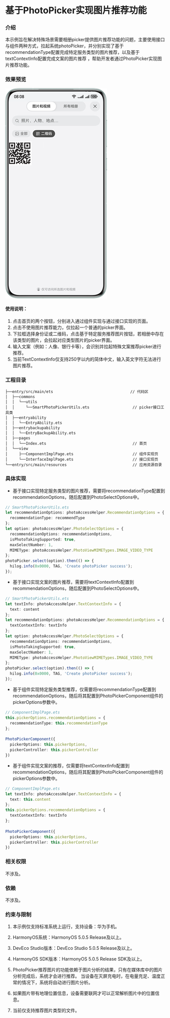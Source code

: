 # 基于PhotoPicker实现图片推荐功能

### 介绍

本示例旨在解决特殊场景需要相册picker提供图片推荐功能的问题，主要使用接口与组件两种方式，拉起系统photoPicker，并分别实现了基于recommendationType配置完成特定服务类型的图片推荐，以及基于textContextInfo配置完成文案的图片推荐 ，帮助开发者通过PhotoPicker实现图片推荐功能。

### 效果预览
![](screenshots/Devices/smartPhotoPicker.png)

#### 使用说明：

1. 点击首页的两个按钮，分别进入通过组件实现与通过接口实现的页面。
2. 点击不使用图片推荐能力，仅拉起一个普通的picker界面。
3. 下拉框选择身份证或二维码，点击基于特定服务推荐图片按钮，若相册中存在该类型的图片，会拉起对应类型图片的picker界面。
4. 输入文案（例如：人像、银行卡等），会识别并拉起特殊文案推荐picker进行推荐。
5. 当前TextContextInfo仅支持250字以内的简体中文，输入英文字符无法进行图片推荐。

### 工程目录
```
├──entry/src/main/ets                                  // 代码区
│  ├──commons                                  
│  │  └──utils          
│  │     └──SmartPhotoPickerUtils.ets                   // picker接口工具类
│  ├──entryability  
│  │  └──EntryAbility.ets 
│  ├──entrybackupability  
│  │  └──EntryBackupAbility.ets
│  ├──pages                                
│  │  └──Index.ets                                      // 首页
│  └──view  
│     ├──ComponentImplPage.ets                          // 组件实现页
│     └──InterfaceImplPage.ets                          // 接口实现页    
└──entry/src/main/resources                             // 应用资源目录

```

### 具体实现
* 基于接口实现特定服务类型的图片推荐，需要将recommendationType配置到recommendationOptions，随后配置到PhotoSelectOptions中。
```typescript
// SmartPhotoPickerUtils.ets
let recommendationOptions: photoAccessHelper.RecommendationOptions = {
  recommendationType: recommendType
};
let option: photoAccessHelper.PhotoSelectOptions = {
  recommendationOptions: recommendationOptions,
  isPhotoTakingSupported: true,
  maxSelectNumber: 1,
  MIMEType: photoAccessHelper.PhotoViewMIMETypes.IMAGE_VIDEO_TYPE
};
photoPicker.select(option).then(() => {
  hilog.info(0x0000, TAG, 'Create photoPicker success');
});
```
* 基于接口实现文案的图片推荐，需要将textContextInfo配置到recommendationOptions，随后配置到PhotoSelectOptions中。
```typescript
// SmartPhotoPickerUtils.ets
let textInfo: photoAccessHelper.TextContextInfo = {
  text: content
};
let recommendationOptions: photoAccessHelper.RecommendationOptions = {
  textContextInfo: textInfo
};
let option: photoAccessHelper.PhotoSelectOptions = {
  recommendationOptions: recommendationOptions,
  isPhotoTakingSupported: true,
  maxSelectNumber: 1,
  MIMEType: photoAccessHelper.PhotoViewMIMETypes.IMAGE_VIDEO_TYPE
};
photoPicker.select(option).then(() => {
  hilog.info(0x0000, TAG, 'Create photoPicker success');
});
```
* 基于组件实现特定服务类型推荐，仅需要将recommendationType配置到recommendationOptions，随后将其配置到PhotoPickerComponent组件的pickerOptions参数中。
```typescript
// ComponentImplPage.ets
this.pickerOptions.recommendationOptions = {
  recommendationType: this.recommendationType
};

PhotoPickerComponent({
  pickerOptions: this.pickerOptions,
  pickerController: this.pickerController
})
```
* 基于组件实现文案的推荐，仅需要将textContextInfo配置到recommendationOptions，随后将其配置到PhotoPickerComponent组件的pickerOptions参数中。
```typescript
// ComponentImplPage.ets
let textInfo: photoAccessHelper.TextContextInfo = {
  text: this.content
};
this.pickerOptions.recommendationOptions = {
  textContextInfo: textInfo
};

PhotoPickerComponent({
  pickerOptions: this.pickerOptions,
  pickerController: this.pickerController
})
```


### 相关权限

不涉及。

### 依赖

不涉及。

### 约束与限制

1. 本示例仅支持标准系统上运行，支持设备：华为手机。

2. HarmonyOS系统：HarmonyOS 5.0.5 Release及以上。

3. DevEco Studio版本：DevEco Studio 5.0.5 Release及以上。

4. HarmonyOS SDK版本：HarmonyOS 5.0.5 Release SDK及以上。

5. PhotoPicker推荐图片的功能依赖于图片分析的结果，只有在媒体库中的图片分析完成后，系统才会进行推荐。
当设备在灭屏充电时，在电量充足、温度正常的情况下，系统将自动进行图片分析。

6. 如果图片带有地理位置信息，设备需要联网才可以正常解析图片中的位置信息。

7. 当前仅支持推荐图片类型的文件。
